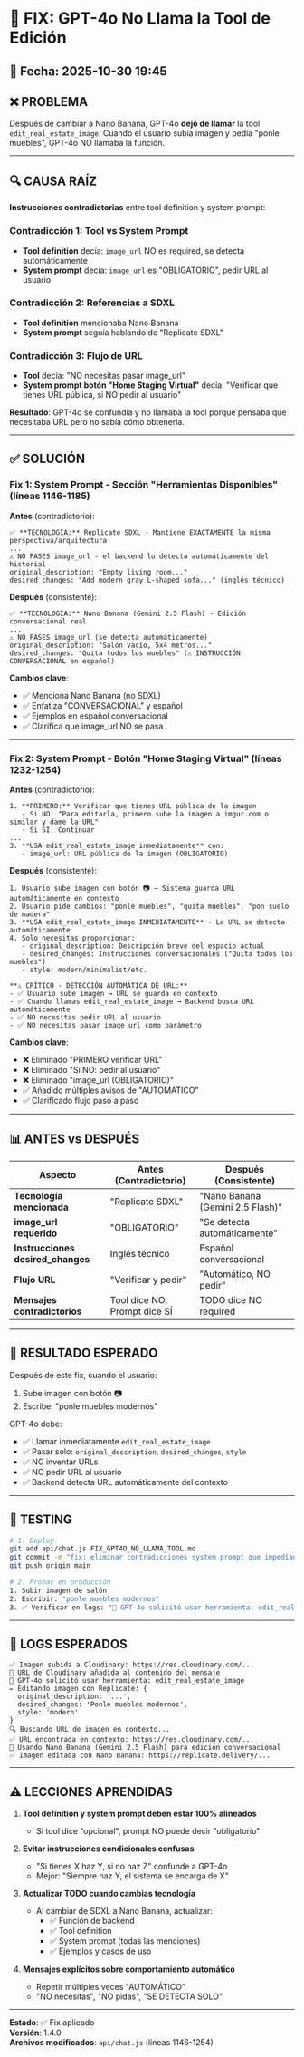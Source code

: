 # 🔧 FIX: GPT-4o No Llama la Tool de Edición

## 📅 Fecha: 2025-10-30 19:45

## ❌ **PROBLEMA**

Después de cambiar a Nano Banana, GPT-4o **dejó de llamar** la tool `edit_real_estate_image`. Cuando el usuario subía imagen y pedía "ponle muebles", GPT-4o NO llamaba la función.

---

## 🔍 **CAUSA RAÍZ**

**Instrucciones contradictorias** entre tool definition y system prompt:

### Contradicción 1: Tool vs System Prompt
- **Tool definition** decía: `image_url` NO es required, se detecta automáticamente
- **System prompt** decía: `image_url` es "OBLIGATORIO", pedir URL al usuario

### Contradicción 2: Referencias a SDXL
- **Tool definition** mencionaba Nano Banana
- **System prompt** seguía hablando de "Replicate SDXL"

### Contradicción 3: Flujo de URL
- **Tool** decía: "NO necesitas pasar image_url"
- **System prompt botón "Home Staging Virtual"** decía: "Verificar que tienes URL pública, si NO pedir al usuario"

**Resultado**: GPT-4o se confundía y no llamaba la tool porque pensaba que necesitaba URL pero no sabía cómo obtenerla.

---

## ✅ **SOLUCIÓN**

### Fix 1: System Prompt - Sección "Herramientas Disponibles" (líneas 1146-1185)

**Antes** (contradictorio):
```
✅ **TECNOLOGÍA:** Replicate SDXL - Mantiene EXACTAMENTE la misma perspectiva/arquitectura
...
⚠️ NO PASES image_url - el backend lo detecta automáticamente del historial
original_description: "Empty living room..."
desired_changes: "Add modern gray L-shaped sofa..." (inglés técnico)
```

**Después** (consistente):
```
✅ **TECNOLOGÍA:** Nano Banana (Gemini 2.5 Flash) - Edición conversacional real
...
⚠️ NO PASES image_url (se detecta automáticamente)
original_description: "Salón vacío, 5x4 metros..."
desired_changes: "Quita todos los muebles" (⚠️ INSTRUCCIÓN CONVERSACIONAL en español)
```

**Cambios clave**:
- ✅ Menciona Nano Banana (no SDXL)
- ✅ Enfatiza "CONVERSACIONAL" y español
- ✅ Ejemplos en español conversacional
- ✅ Clarifica que image_url NO se pasa

---

### Fix 2: System Prompt - Botón "Home Staging Virtual" (líneas 1232-1254)

**Antes** (contradictorio):
```
1. **PRIMERO:** Verificar que tienes URL pública de la imagen
   - Si NO: "Para editarla, primero sube la imagen a imgur.com o similar y dame la URL"
   - Si SÍ: Continuar
...
3. **USA edit_real_estate_image inmediatamente** con:
   - image_url: URL pública de la imagen (OBLIGATORIO)
```

**Después** (consistente):
```
1. Usuario sube imagen con botón 📷 → Sistema guarda URL automáticamente en contexto
2. Usuario pide cambios: "ponle muebles", "quita muebles", "pon suelo de madera"
3. **USA edit_real_estate_image INMEDIATAMENTE** - La URL se detecta automáticamente
4. Solo necesitas proporcionar:
   - original_description: Descripción breve del espacio actual
   - desired_changes: Instrucciones conversacionales ("Quita todos los muebles")
   - style: modern/minimalist/etc.

**⚠️ CRÍTICO - DETECCIÓN AUTOMÁTICA DE URL:**
- ✅ Usuario sube imagen → URL se guarda en contexto
- ✅ Cuando llamas edit_real_estate_image → Backend busca URL automáticamente
- ✅ NO necesitas pedir URL al usuario
- ✅ NO necesitas pasar image_url como parámetro
```

**Cambios clave**:
- ❌ Eliminado "PRIMERO verificar URL"
- ❌ Eliminado "Si NO: pedir al usuario"
- ❌ Eliminado "image_url (OBLIGATORIO)"
- ✅ Añadido múltiples avisos de "AUTOMÁTICO"
- ✅ Clarificado flujo paso a paso

---

## 📊 **ANTES vs DESPUÉS**

| Aspecto | Antes (Contradictorio) | Después (Consistente) |
|---------|------------------------|----------------------|
| **Tecnología mencionada** | "Replicate SDXL" | "Nano Banana (Gemini 2.5 Flash)" |
| **image_url requerido** | "OBLIGATORIO" | "Se detecta automáticamente" |
| **Instrucciones desired_changes** | Inglés técnico | Español conversacional |
| **Flujo URL** | "Verificar y pedir" | "Automático, NO pedir" |
| **Mensajes contradictorios** | Tool dice NO, Prompt dice SÍ | TODO dice NO required |

---

## 🎯 **RESULTADO ESPERADO**

Después de este fix, cuando el usuario:

1. Sube imagen con botón 📷
2. Escribe: "ponle muebles modernos"

GPT-4o debe:
- ✅ Llamar inmediatamente `edit_real_estate_image`
- ✅ Pasar solo: `original_description`, `desired_changes`, `style`
- ✅ NO inventar URLs
- ✅ NO pedir URL al usuario
- ✅ Backend detecta URL automáticamente del contexto

---

## 🧪 **TESTING**

```bash
# 1. Deploy
git add api/chat.js FIX_GPT4O_NO_LLAMA_TOOL.md
git commit -m "fix: eliminar contradicciones system prompt que impedían GPT-4o llamar tool edición"
git push origin main

# 2. Probar en producción
1. Subir imagen de salón
2. Escribir: "ponle muebles modernos"
3. ✅ Verificar en logs: "🎨 GPT-4o solicitó usar herramienta: edit_real_estate_image"
```

---

## 📝 **LOGS ESPERADOS**

```
✅ Imagen subida a Cloudinary: https://res.cloudinary.com/...
📎 URL de Cloudinary añadida al contenido del mensaje
🎨 GPT-4o solicitó usar herramienta: edit_real_estate_image
✏️ Editando imagen con Replicate: {
  original_description: '...',
  desired_changes: 'Ponle muebles modernos',
  style: 'modern'
}
🔍 Buscando URL de imagen en contexto...
✅ URL encontrada en contexto: https://res.cloudinary.com/...
🎨 Usando Nano Banana (Gemini 2.5 Flash) para edición conversacional
✅ Imagen editada con Nano Banana: https://replicate.delivery/...
```

---

## ⚠️ **LECCIONES APRENDIDAS**

1. **Tool definition y system prompt deben estar 100% alineados**
   - Si tool dice "opcional", prompt NO puede decir "obligatorio"
   
2. **Evitar instrucciones condicionales confusas**
   - "Si tienes X haz Y, si no haz Z" confunde a GPT-4o
   - Mejor: "Siempre haz Y, el sistema se encarga de X"

3. **Actualizar TODO cuando cambias tecnología**
   - Al cambiar de SDXL a Nano Banana, actualizar:
     - ✅ Función de backend
     - ✅ Tool definition
     - ✅ System prompt (todas las menciones)
     - ✅ Ejemplos y casos de uso

4. **Mensajes explícitos sobre comportamiento automático**
   - Repetir múltiples veces "AUTOMÁTICO"
   - "NO necesitas", "NO pidas", "SE DETECTA SOLO"

---

**Estado**: ✅ Fix aplicado  
**Versión**: 1.4.0  
**Archivos modificados**: `api/chat.js` (líneas 1146-1254)
